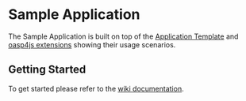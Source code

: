 Sample Application
==============

The Sample Application is built on top of the [Application Template](https://github.com/oasp/oasp4js-app-template) and [oasp4js extensions](https://github.com/oasp/oasp4js) showing their usage scenarios.

Getting Started
-----------------------

To get started please refer to the [wiki documentation](https://github.com/oasp/oasp4js-sample/wiki).
